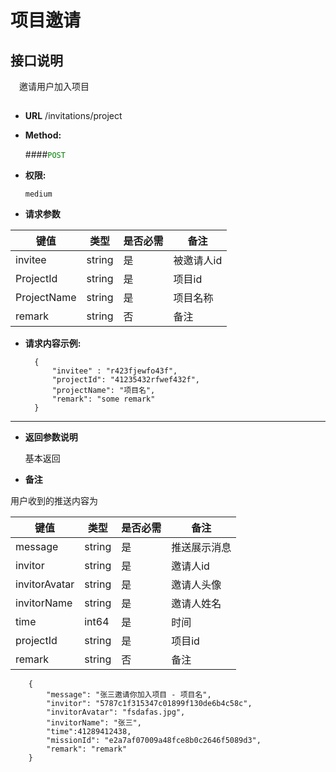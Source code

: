 # 项目邀请

## 接口说明

　邀请用户加入项目

## 


* **URL**
        /invitations/project

* **Method:**
  
  ####<font color=green>`POST`</font>

* **权限:**

  `medium`

*  **请求参数**

**键值** | **类型** | **是否必需** | **备注**
---------|----------|--------------|---------
invitee|string|是|被邀请人id
ProjectId|string|是|项目id
ProjectName|string|是|项目名称
remark|string|否|备注

* **请求内容示例:**


        { 
            "invitee" : "r423fjewfo43f",
            "projectId": "41235432rfwef432f",
            "projectName": "项目名",
            "remark": "some remark"
        }
--- 
*  **返回参数说明**

    基本返回
    
*  **备注**

用户收到的推送内容为

**键值** | **类型** | **是否必需** | **备注**
---------|----------|--------------|---------
message    |string |是 |推送展示消息
invitor    |string |是 |邀请人id
invitorAvatar|string|是|邀请人头像
invitorName|string|是|邀请人姓名
time|int64|是|时间
projectId    |string |是 |项目id
remark    |string |否 |备注

        {
            "message": "张三邀请你加入项目 - 项目名",
            "invitor": "5787c1f315347c01899f130de6b4c58c",
            "invitorAvatar": "fsdafas.jpg",
            "invitorName": "张三",
            "time":41289412438,
            "missionId": "e2a7af07009a48fce8b0c2646f5089d3",
            "remark": "remark"
        }
